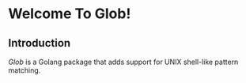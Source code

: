 # Welcome To Glob!

## Introduction

_Glob_ is a Golang package that adds support for UNIX shell-like pattern matching.